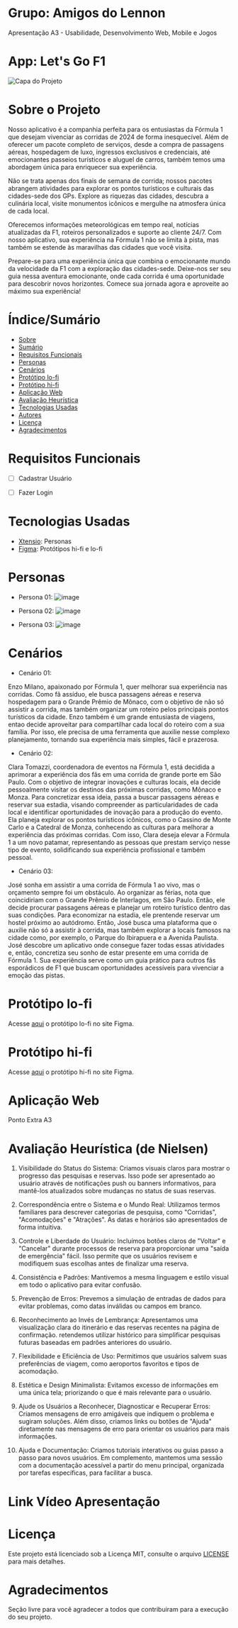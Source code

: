 # Grupo: Amigos do Lennon
Apresentação A3 - Usabilidade, Desenvolvimento Web, Mobile e Jogos

# App: Let's Go F1
![Capa do Projeto](https://github.com/carlosaugrib/amigosdolennon/assets/132007234/5104720d-0ddc-4ed1-bb60-b22eace7808a)

# Sobre o Projeto

Nosso aplicativo é a companhia perfeita para os entusiastas da Fórmula 1 que desejam vivenciar as corridas de 2024 de forma inesquecível. Além de oferecer um pacote completo de serviços, desde a compra de passagens aéreas, hospedagem de luxo, ingressos exclusivos e credenciais, até emocionantes passeios turísticos e aluguel de carros, também temos uma abordagem única para enriquecer sua experiência.

Não se trata apenas dos finais de semana de corrida; nossos pacotes abrangem atividades para explorar os pontos turísticos e culturais das cidades-sede dos GPs. Explore as riquezas das cidades, descubra a culinária local, visite monumentos icônicos e mergulhe na atmosfera única de cada local.

Oferecemos informações meteorológicas em tempo real, notícias atualizadas da F1, roteiros personalizados e suporte ao cliente 24/7. Com nosso aplicativo, sua experiência na Fórmula 1 não se limita à pista, mas também se estende às maravilhas das cidades que você visita.

Prepare-se para uma experiência única que combina o emocionante mundo da velocidade da F1 com a exploração das cidades-sede. Deixe-nos ser seu guia nessa aventura emocionante, onde cada corrida é uma oportunidade para descobrir novos horizontes. Comece sua jornada agora e aproveite ao máximo sua experiência!


# Índice/Sumário

* [Sobre](#sobre-o-projeto)
* [Sumário](#índice/sumário)
* [Requisitos Funcionais](#requisitos-funcionais)
* [Personas](#personas)
* [Cenários](#cenários)
* [Protótipo lo-fi](#protótipo-lo-fi)
* [Protótipo hi-fi](#protótipo-hi-fi)
* [Aplicação Web](#aplicação-web)
* [Avaliação Heurística](#avaliação-heurística)
* [Tecnologias Usadas](#tecnologias-usadas)
* [Autores](#autores)
* [Licença](#licença)
* [Agradecimentos](#agradecimentos)


# Requisitos Funcionais 

- [ ] Cadastrar Usuário
- [ ] Fazer Login


# Tecnologias Usadas

- [Xtensio](https://xtensio.com/): Personas
- [Figma](https://www.figma.com/): Protótipos hi-fi e lo-fi

# Personas

* Persona 01:
![image](https://github.com/carlosaugrib/amigosdolennon/assets/132007234/a6ff8333-47f9-4283-a6dd-2ad8e7f086d9)


* Persona 02:
![image](https://github.com/carlosaugrib/amigosdolennon/assets/132007234/e52cd2ac-0d90-4338-82be-df0afc836cbb)


* Persona 03:
![image](https://github.com/carlosaugrib/amigosdolennon/assets/132007234/67df314d-1a02-487b-819d-98519bba8319)


# Cenários

* Cenário 01:
  
Enzo Milano, apaixonado por Fórmula 1, quer melhorar sua experiência nas corridas. Como fã assíduo, ele busca passagens aéreas e reserva hospedagem para o Grande Prêmio de Mônaco, com o objetivo de não só assistir a corrida, mas também organizar um roteiro pelos principais pontos turísticos da cidade. Enzo também é um grande entusiasta de viagens, entao decide aproveitar para compartilhar cada local do roteiro com a sua família. Por isso, ele precisa de uma ferramenta que auxilie nesse complexo planejamento, tornando sua experiência mais simples, fácil e prazerosa.


* Cenário 02:
  
Clara Tomazzi, coordenadora de eventos na Fórmula 1, está decidida a aprimorar a experiência dos fãs em uma corrida de grande porte em São Paulo. Com o objetivo de integrar inovações e culturas locais, ela decide pessoalmente visitar os destinos das próximas corridas, como Mônaco e Monza. Para concretizar essa ideia, passa a buscar passagens aéreas e reservar sua estadia, visando compreender as particularidades de cada local e identificar oportunidades de inovação para a produção do evento. Ela planeja explorar os pontos turísticos icônicos, como o Cassino de Monte Carlo e a Catedral de Monza, conhecendo as culturas para melhorar a experiência das próximas corridas. Com isso, Clara deseja elevar a Fórmula 1 a um novo patamar, representando as pessoas que prestam serviço nesse tipo de evento, solidificando sua experiência profissional e também pessoal.

* Cenário 03:
  
José sonha em assistir a uma corrida de Fórmula 1 ao vivo, mas o orçamento sempre foi um obstáculo. Ao organizar as férias, nota que coincidiriam com o Grande Prêmio de Interlagos, em São Paulo. Então, ele decide procurar passagens aéreas e planejar um roteiro turístico dentro das suas condições. Para economizar na estadia, ele prentende reservar um hostel próximo ao autódromo. Então, José busca uma plataforma que o auxilie não só a assistir à corrida, mas também explorar a locais famosos na cidade como, por exemplo, o Parque do Ibirapuera e a Avenida Paulista. José descobre um aplicativo onde consegue fazer todas essas atividades e, então, concretiza seu sonho de estar presente em uma corrida de Fórmula 1. Sua experiência serve como um guia prático para outros fãs esporádicos de F1 que buscam oportunidades acessíveis para vivenciar a emoção das pistas.

# Protótipo lo-fi

Acesse [aqui](https://www.figma.com/file/o5D1MGBptgXuamqaGGi5We/F1-lo-fi?type=design&node-id=0%3A1&mode=design&t=BCsXMGJXBegJeAhc-1) o protótipo lo-fi no site Figma.


# Protótipo hi-fi
Acesse [aqui](https://www.figma.com/file/yWuZhSOwnW3CN0OSXLmC5J/F1-TRAVEL-EXPERIENCE?type=design&node-id=0%3A1&mode=design&t=ensKI8hce0xnn6NH-1) o protótipo hi-fi no site Figma.

# Aplicação Web 

Ponto Extra A3

# Avaliação Heurística (de Nielsen)

1. Visibilidade do Status do Sistema:
Criamos visuais claros para mostrar o progresso das pesquisas e reservas. Isso pode ser apresentado ao usuário através de notificações push ou banners informativos, para mantê-los atualizados sobre mudanças no status de suas reservas.

2. Correspondência entre o Sistema e o Mundo Real:
Utilizamos termos familiares para descrever categorias de pesquisa, como "Corridas", "Acomodações" e "Atrações". As datas e horários são apresentados de forma intuitiva.

3. Controle e Liberdade do Usuário:
Incluímos botões claros de "Voltar" e "Cancelar" durante processos de reserva para proporcionar uma "saída de emergência" fácil. Isso permite que os usuários revisem e modifiquem suas escolhas antes de finalizar uma reserva.

4. Consistência e Padrões:
Mantivemos a mesma linguagem e estilo visual em todo o aplicativo para evitar confusão.

5. Prevenção de Erros:
Prevemos a simulação de entradas de dados para evitar problemas, como datas inválidas ou campos em branco.

6. Reconhecimento ao Invés de Lembrança:
Apresentamos uma visualização clara do itinerário e das reservas recentes na página de confirmação. retendemos utilizar histórico para simplificar pesquisas futuras baseadas em padrões anteriores do usuário.

7. Flexibilidade e Eficiência de Uso:
Permitimos que usuários salvem suas preferências de viagem, como aeroportos favoritos e tipos de acomodação.

8. Estética e Design Minimalista:
Evitamos excesso de informações em uma única tela; priorizando o que é mais relevante para o usuário.

9. Ajude os Usuários a Reconhecer, Diagnosticar e Recuperar Erros:
Criamos mensagens de erro amigáveis que indiquem o problema e sugiram soluções. Além disso, criamos links ou botões de "Ajuda" diretamente nas mensagens de erro para orientar os usuários para mais informações.

10. Ajuda e Documentação:
Criamos tutoriais interativos ou guias passo a passo para novos usuários. Em complemento, mantemos uma sessão com a documentação acessível a partir do menu principal, organizada por tarefas específicas, para facilitar a busca.


# Link Vídeo Apresentação

# Licença

Este projeto está licenciado sob a Licença MIT,  consulte o arquivo [LICENSE](LICENSE) para mais detalhes.

# Agradecimentos

Seção livre para você agradecer a todos que contribuiram para a execução do seu projeto.
